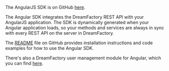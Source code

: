 The AngularJS SDK is on GitHub [here](https://github.com/dreamfactorysoftware/angular-dreamfactory). 

The Angular SDK integrates the DreamFactory REST API with your AngularJS application. The SDK is dynamically generated when your Angular application loads, so your methods and services are always in sync with every REST API on the server in DreamFactory. 

The [README](https://github.com/dreamfactorysoftware/angular-dreamfactory/blob/master/README.md) file on GitHub provides installation instructions and code examples for how to use the Angular SDK.

There's also a DreamFactory user management module for Angular, which you can find [here](https://github.com/dreamfactorysoftware/angular_dreamfactory_user_management_module).